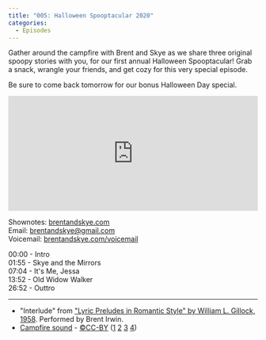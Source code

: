 ```yaml
---
title: "005: Halloween Spooptacular 2020"
categories:
  - Episodes
---
```


Gather around the campfire with Brent and Skye as we share three original spoopy stories with you, for our first annual Halloween Spooptacular! Grab a snack, wrangle your friends, and get cozy for this very special episode.

Be sure to come back tomorrow for our bonus Halloween Day special.

<iframe src="https://open.spotify.com/embed-podcast/episode/3yzGbPsQPePeO55oFq5dLk" width="100%" height="232" frameborder="0" allowtransparency="true" allow="encrypted-media"></iframe>

Shownotes: [brentandskye.com](https://brentandskye.com)  
Email: [brentandskye@gmail.com](mailto:brentandskye@gmail.com)  
Voicemail: [brentandskye.com/voicemail](https://brentandskye.com/voicemail)

00:00 - Intro  
01:55 - Skye and the Mirrors  
07:04 - It's Me, Jessa  
13:52 - Old Widow Walker  
26:52 - Outtro

---

* "Interlude" from ["Lyric Preludes in Romantic Style" by William L. Gillock, 1958](https://www.amazon.com/Lyric-Preludes-Romantic-Style-Pieces/dp/0874876494/ref=sr_1_1?crid=1K7XXHCCWUI8F&dchild=1&keywords=lyric+preludes+in+romantic+style+24+short+piano+pieces+in+all+keys&qid=1603744534&sprefix=lyric+preludes+in+%2Caps%2C167&sr=8-1). Performed by Brent Irwin.
* [Campfire sound](https://www.youtube.com/watch?v=kvTXWoD9Nso) - [©CC-BY](https://creativecommons.org/licenses/by/2.0/) ([1](https://www.youtube.com/redirect?q=http%3A%2F%2Fwww.freesound.org%2FsamplesViewSingle.php%3Fid%3D58236&v=kvTXWoD9Nso&redir_token=QUFFLUhqbXZ0U2RHM2F0YmtLZDl6X005VENvV2tVZW1PZ3xBQ3Jtc0ttY2F3d01iSVRUQ3VreXlqQjNPMnlXdWJKNXZneGJOSFhRcTNfcGJ4eXNFZ280VTJWcEJzVzRhSFJJb3lUa0o1Rk5xNm5fV2RuVXJTSDY5Vm1ud2wzNF9FbkR3QmgySUw0SFR1dDNFaTUwbE1rTXY5QQ%3D%3D&event=video_description)  [2](https://www.youtube.com/redirect?q=http%3A%2F%2Fwww.freesound.org%2FsamplesViewSingle.php%3Fid%3D106988&v=kvTXWoD9Nso&redir_token=QUFFLUhqbjZ1SURfZE1sZEJZbHg4dTdhR3VPTDdfZ1Y3Z3xBQ3Jtc0ttTkJ0M0JmUDlWTjVicDdxSGtTanFuVDRnWEx5cjVCa2ZRZzZhRVRFcFFaaGxYNEFUdjFySGpicVVza2lma09DUmg4aVl0Q2ItU3ZXVlhYSWtwdm9xQmdTTWdPZV9OVDUzZjB3NFRwU0U2VkZQcGZyVQ%3D%3D&event=video_description) [3](https://www.youtube.com/redirect?q=http%3A%2F%2Fwww.freesound.org%2FsamplesViewSingle.php%3Fid%3D73146&v=kvTXWoD9Nso&redir_token=QUFFLUhqa3J1aGoxRDZjdlBUd3VjTEZHeVkyb0RmVmpJZ3xBQ3Jtc0tsTVN3UURYVlVFZWNFNGJsa01EOHFKNVZtWnBYQkdxLTFMZUd6YTZuWVJMWWJPUC1nX0prdkxXcS1BcXdxRTJqSDNjSW9hc1BOOUpab1VlZi1yTGlzYkdITEpJcjhad3V4dHU2SXZOeEZZdm5SY25fZw%3D%3D&event=video_description) [4](https://www.youtube.com/redirect?q=http%3A%2F%2Fwww.freesound.org%2FsamplesViewSingle.php%3Fid%3D40699&v=kvTXWoD9Nso&redir_token=QUFFLUhqblhiemo1ZGdHNjJxcF90eXNuTXZVLTl5Y2RpQXxBQ3Jtc0ttTEpBb3dCSzNNcnVtZ3ctNUpKOTBtdkFGTllZdWVMRDNrc3FaaWo1QkV6NEF4VGs4MGthcnBIV04yeUtQQ0pZTHRyejBaQm5EeE9PVzVhSVdyb1dTcXNRTld3Y2lYbWE0di1pZ2FRZWV6N3NCQjBBRQ%3D%3D&event=video_description))
